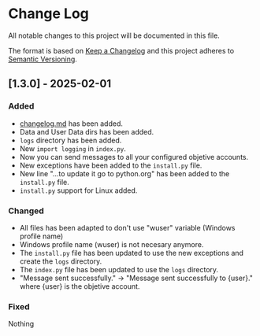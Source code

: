 
# Change Log
All notable changes to this project will be documented in this file.
 
The format is based on [Keep a Changelog](http://keepachangelog.com/)
and this project adheres to [Semantic Versioning](http://semver.org/).

 
## [1.3.0] - 2025-02-01

### Added
- [changelog.md](changelog.md) has been added.
- Data and User Data dirs has been added.
- `logs` directory has been added.
- New `import logging` in `index.py`.
- Now you can send messages to all your configured objetive accounts.
- New exceptions have been added to the `install.py` file.
- New line "...to update it go to python.org" has been added to the `install.py` file.
- `install.py` support for Linux added.

### Changed
- All files has been adapted to don't use "wuser" variable (Windows profile name)
- Windows profile name (wuser) is not necesary anymore.
- The `install.py` file has been updated to use the new exceptions and create the `logs` directory.
- The `index.py` file has been updated to use the `logs` directory.
- "Message sent successfully." -> "Message sent successfully to {user}." where {user} is the objetive account.

### Fixed
Nothing